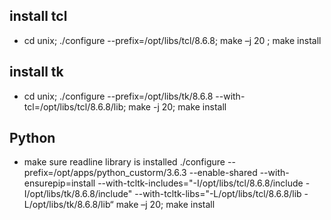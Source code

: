 ## install tcl ##
- cd unix; ./configure --prefix=/opt/libs/tcl/8.6.8; make –j 20 ; make install

## install tk ##
- cd unix; ./configure --prefix=/opt/libs/tk/8.6.8 --with-tcl=/opt/libs/tcl/8.6.8/lib; make -j 20; make install

## Python ##
- make sure readline library is installed
./configure --prefix=/opt/apps/python_custorm/3.6.3 --enable-shared --with-ensurepip=install --with-tcltk-includes="-I/opt/libs/tcl/8.6.8/include -I/opt/libs/tk/8.6.8/include" --with-tcltk-libs="-L/opt/libs/tcl/8.6.8/lib -L/opt/libs/tk/8.6.8/lib“
make –j 20; make install
